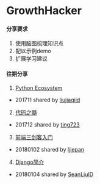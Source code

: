 # GrowthHacker

#### 分享要求
1. 使用脑图梳理知识点
2. 配以示例demo
3. 扩展学习建议

#### 往期分享
1. [Python Ecosystem](https://www.processon.com/view/link/5a2664b5e4b006e5e9d3b2c2)
  - 201711 shared by [liujiaqiid](https://github.com/liujiaqiid)
2. [代码之髓](https://www.processon.com/view/link/5a406691e4b0daa64fe47d45)
  - 201712 shared by [ting723](https://github.com/ting723)
3. [前端三剑客入门](topic_share/180102_web_intro_@ljiepan/README.md)
  - 20180102 shared by [ljiepan](https://github.com/ljiepan)
4. [Django简介](topic_share/180104_django_intro_@SeanLiuID/README.md)
  - 20180104 shared by [SeanLiuID](https://github.com/SeanLiuID)
